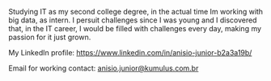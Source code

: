 Studying IT as my second college degree, in the actual time Im working with big data, as intern. 
I persuit challenges since I was young and I discovered that, in the IT career, I would be filled with challenges every day, making my passion for it just grown.

My LinkedIn profile:
https://www.linkedin.com/in/anisio-junior-b2a3a19b/ 

Email for working contact:
anisio.junior@kumulus.com.br
